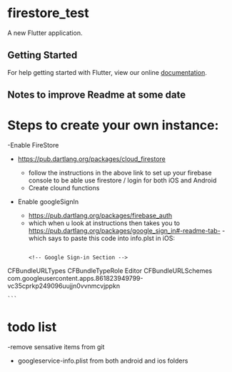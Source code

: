 # firestore_test

A new Flutter application.

## Getting Started

For help getting started with Flutter, view our online
[documentation](https://flutter.io/).

## Notes to improve Readme at some date

# Steps to create your own instance:

-Enable FireStore
  - https://pub.dartlang.org/packages/cloud_firestore
    - follow the instructions in the above link to set up your firebase console to be able use firestore / login for both iOS and Android
    - Create clound functions

- Enable googleSignIn
  - https://pub.dartlang.org/packages/firebase_auth
  - which when u look at instructions then takes you to https://pub.dartlang.org/packages/google_sign_in#-readme-tab-
    -which says to paste this code into info.plst in iOS:
    ```
    
    <!-- Google Sign-in Section -->
<key>CFBundleURLTypes</key>
<array>
	<dict>
		<key>CFBundleTypeRole</key>
		<string>Editor</string>
		<key>CFBundleURLSchemes</key>
		<array>
			<!-- TODO Replace this value: -->
			<!-- Copied from GoogleServices-Info.plist key REVERSE_CLIENT_ID -->
			<string>com.googleusercontent.apps.861823949799-vc35cprkp249096uujjn0vvnmcvjppkn</string>
		</array>
	</dict>
</array>
<!-- End of the Google Sign-in Section -->

    
    ```



# todo list
-remove sensative items from git
 - googleservice-info.plist from both  android and ios folders
